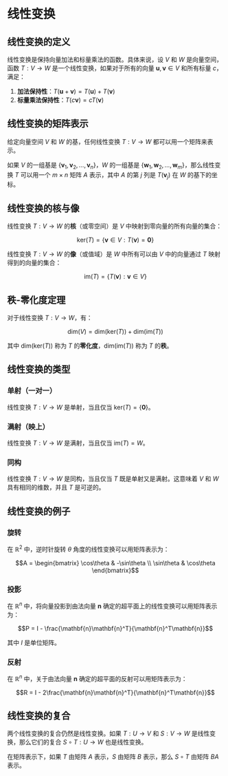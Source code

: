# 线性变换

## 线性变换的定义

线性变换是保持向量加法和标量乘法的函数。具体来说，设 $V$ 和 $W$ 是向量空间，函数 $T: V \rightarrow W$ 是一个线性变换，如果对于所有的向量 $\mathbf{u}, \mathbf{v} \in V$ 和所有标量 $c$，满足：

1. **加法保持性**：$T(\mathbf{u} + \mathbf{v}) = T(\mathbf{u}) + T(\mathbf{v})$
2. **标量乘法保持性**：$T(c\mathbf{v}) = cT(\mathbf{v})$

## 线性变换的矩阵表示

给定向量空间 $V$ 和 $W$ 的基，任何线性变换 $T: V \rightarrow W$ 都可以用一个矩阵来表示。

如果 $V$ 的一组基是 $\{\mathbf{v}_1, \mathbf{v}_2, \ldots, \mathbf{v}_n\}$，$W$ 的一组基是 $\{\mathbf{w}_1, \mathbf{w}_2, \ldots, \mathbf{w}_m\}$，那么线性变换 $T$ 可以用一个 $m \times n$ 矩阵 $A$ 表示，其中 $A$ 的第 $j$ 列是 $T(\mathbf{v}_j)$ 在 $W$ 的基下的坐标。

## 线性变换的核与像

线性变换 $T: V \rightarrow W$ 的**核**（或零空间）是 $V$ 中映射到零向量的所有向量的集合：

$$\text{ker}(T) = \{\mathbf{v} \in V : T(\mathbf{v}) = \mathbf{0}\}$$

线性变换 $T: V \rightarrow W$ 的**像**（或值域）是 $W$ 中所有可以由 $V$ 中的向量通过 $T$ 映射得到的向量的集合：

$$\text{im}(T) = \{T(\mathbf{v}) : \mathbf{v} \in V\}$$

## 秩-零化度定理

对于线性变换 $T: V \rightarrow W$，有：

$$\text{dim}(V) = \text{dim}(\text{ker}(T)) + \text{dim}(\text{im}(T))$$

其中 $\text{dim}(\text{ker}(T))$ 称为 $T$ 的**零化度**，$\text{dim}(\text{im}(T))$ 称为 $T$ 的**秩**。

## 线性变换的类型

### 单射（一对一）

线性变换 $T: V \rightarrow W$ 是单射，当且仅当 $\text{ker}(T) = \{\mathbf{0}\}$。

### 满射（映上）

线性变换 $T: V \rightarrow W$ 是满射，当且仅当 $\text{im}(T) = W$。

### 同构

线性变换 $T: V \rightarrow W$ 是同构，当且仅当 $T$ 既是单射又是满射。这意味着 $V$ 和 $W$ 具有相同的维数，并且 $T$ 是可逆的。

## 线性变换的例子

### 旋转

在 $\mathbb{R}^2$ 中，逆时针旋转 $\theta$ 角度的线性变换可以用矩阵表示为：

$$A = \begin{bmatrix} \cos\theta & -\sin\theta \\ \sin\theta & \cos\theta \end{bmatrix}$$

### 投影

在 $\mathbb{R}^n$ 中，将向量投影到由法向量 $\mathbf{n}$ 确定的超平面上的线性变换可以用矩阵表示为：

$$P = I - \frac{\mathbf{n}\mathbf{n}^T}{\mathbf{n}^T\mathbf{n}}$$

其中 $I$ 是单位矩阵。

### 反射

在 $\mathbb{R}^n$ 中，关于由法向量 $\mathbf{n}$ 确定的超平面的反射可以用矩阵表示为：

$$R = I - 2\frac{\mathbf{n}\mathbf{n}^T}{\mathbf{n}^T\mathbf{n}}$$

## 线性变换的复合

两个线性变换的复合仍然是线性变换。如果 $T: U \rightarrow V$ 和 $S: V \rightarrow W$ 是线性变换，那么它们的复合 $S \circ T: U \rightarrow W$ 也是线性变换。

在矩阵表示下，如果 $T$ 由矩阵 $A$ 表示，$S$ 由矩阵 $B$ 表示，那么 $S \circ T$ 由矩阵 $BA$ 表示。
